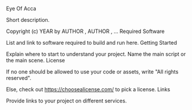 Eye Of Acca

Short description.

Copyright (c) YEAR by AUTHOR <email address>, AUTHOR <email address>, ...
Required Software

List and link to software required to build and run here.
Getting Started

Explain where to start to understand your project. Name the main script or the main scene.
License

If no one should be allowed to use your code or assets, write "All rights reserved".

Else, check out https://choosealicense.com/ to pick a license.
Links

Provide links to your project on different services.